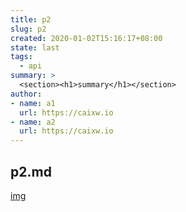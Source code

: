 ```yaml
---
title: p2
slug: p2
created: 2020-01-02T15:16:17+08:00
state: last
tags:
  - api
summary: >
  <section><h1>summary</h1></section>
author:
- name: a1
  url: https://caixw.io
- name: a2
  url: https://caixw.io
---
```


## p2.md

[img](./img.svg)
